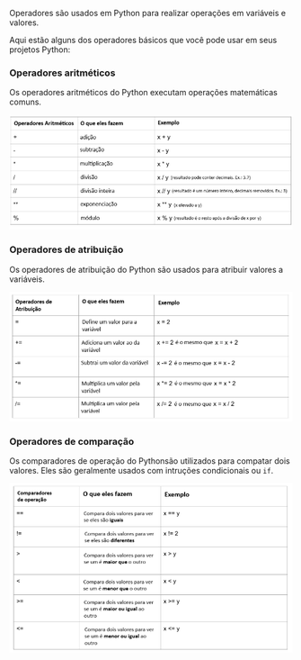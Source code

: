 Operadores são usados em Python para realizar operações em variáveis e valores.

Aqui estão alguns dos operadores básicos que você pode usar em seus projetos Python:

### Operadores aritméticos

Os operadores aritméticos do Python executam operações matemáticas comuns.

![Uma tabela mostrando os seguintes operadores aritméticos: "+" realiza adição; "-" realiza subtração; "*" realiza multiplicação; "/" executa divisão; "//" executa a divisão onde a resposta é um inteiro removendo os decimais; "**" realiza exponenciação; "%" executa a função de módulo.](images/arithmetic_operators.png)

### Operadores de atribuição

Os operadores de atribuição do Python são usados para atribuir valores a variáveis.

![Uma tabela mostrando os seguintes operadores de atribuição: "=" atribui um valor a uma variável; "+=" adiciona um valor à variável; "-=" subtrai um valor da variável; "*=" multiplica um valor pela variável; "/=" divide um valor pela variável.](images/assignment_operators.png)

### Operadores de comparação

Os comparadores de operação do Pythonsão utilizados para compatar dois valores. Eles são geralmente usados com intruções condicionais ou `if`.

![Uma tabela mostrando os seguintes operadores de comparação: "==" compara dois valores para ver se eles são iguais; "!=" compara dois valores para ver se eles são diferentes; "<" compara dois valores para ver se um é menor que o outro; ">" compara dois valores para ver se um é maior que o outro; ">=" compara dois valores para ver se um é maior ou igual ao outro; "<=" compara valores para ver se um é menor ou igual a outro.](images/comparison_operators.png)